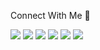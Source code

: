 Connect With Me :metal:

[<img src="https://img.shields.io/badge/medium-%2312100E.svg?&style=for-the-badge&logo=medium&logoColor=white" />](https://eduardoreisdev.medium.com/)
[<img src="https://img.shields.io/badge/LinkedIn-000000?style=for-the-badge&logo=linkedin&logoColor=white" />](https://www.linkedin.com/in/eduardoreisti/)
[<img src="https://img.shields.io/badge/Instagram-000000?style=for-the-badge&logo=instagram&logoColor=white">](https://www.instagram.com/eduardreis/)
[<img src="https://img.shields.io/badge/GitHub-100000?style=for-the-badge&logo=github&logoColor=white">](https://github.com/EduardoReisDev)
[<img src="https://img.shields.io/badge/-Behance-black?style=for-the-badge&logo=behance&logoColor=white">](https://www.behance.net/eduardoreisdev)
[<img src="https://img.shields.io/badge/Google_Play-000000?style=for-the-badge&logo=google-play&logoColor=white">](https://play.google.com/store/apps/developer?id=eduardoreisdev)
<!--
<img src="https://img.shields.io/badge/C%23-000000?style=for-the-badge&logo=c-sharp&logoColor=white"> <img src="https://img.shields.io/badge/Xamarin-000000?style=for-the-badge&logo=xamarin&logoColor=white"> <img src="https://img.shields.io/badge/.NET-000000?style=for-the-badge&logo=.net&logoColor=white"> <img src="https://img.shields.io/badge/MySQL-000000?style=for-the-badge&logo=mysql&logoColor=white"> <img src="https://img.shields.io/badge/SQLite-000000?style=for-the-badge&logo=sqlite&logoColor=white">
-->
